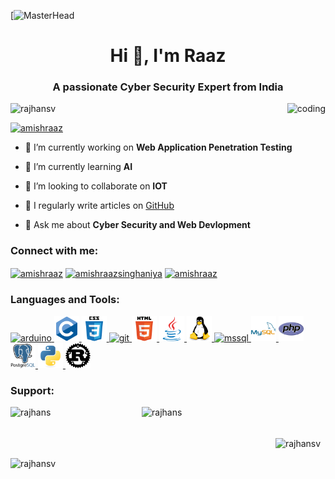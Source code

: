[![MasterHead](https://1.bp.blogspot.com/-7A4WynwLsMw/XbBpCXG8fHI/AAAAAAAAMt4/uOa1bpLskYgrwGbllhSu2SDj_Mig8SXJQCLcBGAsYHQ/s1600/2000_600px.gif)
<h1 align="center">Hi 👋, I'm Raaz</h1>
<h3 align="center">A passionate Cyber Security Expert from India</h3>

<img align="right" alt="coding" width="auto" height="auto" src="https://media1.giphy.com/media/v1.Y2lkPTc5MGI3NjExajNuZDl0MW00dndhNXFrYXI2eDU1MmxvN2d6M2M0NTF0cGVja2RmbyZlcD12MV9pbnRlcm5hbF9naWZfYnlfaWQmY3Q9Zw/RDZo7znAdn2u7sAcWH/giphy.webp">

<p align="left"> <img src="https://komarev.com/ghpvc/?username=rajhansv&label=Profile%20views&color=0e75b6&style=flat" alt="rajhansv" /> </p>


<p align="left"> <a href="https://twitter.com/amishraaz" target="blank"><img src="https://img.shields.io/twitter/follow/amishraaz?logo=twitter&style=for-the-badge" alt="amishraaz" /></a> </p>

- 🔭 I’m currently working on **Web Application Penetration Testing**

- 🌱 I’m currently learning **AI**

- 👯 I’m looking to collaborate on **IOT**

- 📝 I regularly write articles on [GitHub](GitHub)

- 💬 Ask me about **Cyber Security and Web Devlopment**

<h3 align="left">Connect with me:</h3>
<p align="left">
<a href="https://twitter.com/amishraaz" target="blank"><img align="center" src="https://raw.githubusercontent.com/rahuldkjain/github-profile-readme-generator/master/src/images/icons/Social/twitter.svg" alt="amishraaz" height="30" width="40" /></a>
<a href="https://fb.com/amishraazsinghaniya" target="blank"><img align="center" src="https://raw.githubusercontent.com/rahuldkjain/github-profile-readme-generator/master/src/images/icons/Social/facebook.svg" alt="amishraazsinghaniya" height="30" width="40" /></a>
<a href="https://instagram.com/amishraaz" target="blank"><img align="center" src="https://raw.githubusercontent.com/rahuldkjain/github-profile-readme-generator/master/src/images/icons/Social/instagram.svg" alt="amishraaz" height="30" width="40" /></a>
</p>

<h3 align="left">Languages and Tools:</h3>
<p align="left"> <a href="https://www.arduino.cc/" target="_blank" rel="noreferrer"> <img src="https://cdn.worldvectorlogo.com/logos/arduino-1.svg" alt="arduino" width="40" height="40"/> </a> <a href="https://www.cprogramming.com/" target="_blank" rel="noreferrer"> <img src="https://raw.githubusercontent.com/devicons/devicon/master/icons/c/c-original.svg" alt="c" width="40" height="40"/> </a> <a href="https://www.w3schools.com/css/" target="_blank" rel="noreferrer"> <img src="https://raw.githubusercontent.com/devicons/devicon/master/icons/css3/css3-original-wordmark.svg" alt="css3" width="40" height="40"/> </a> <a href="https://git-scm.com/" target="_blank" rel="noreferrer"> <img src="https://www.vectorlogo.zone/logos/git-scm/git-scm-icon.svg" alt="git" width="40" height="40"/> </a> <a href="https://www.w3.org/html/" target="_blank" rel="noreferrer"> <img src="https://raw.githubusercontent.com/devicons/devicon/master/icons/html5/html5-original-wordmark.svg" alt="html5" width="40" height="40"/> </a> <a href="https://www.java.com" target="_blank" rel="noreferrer"> <img src="https://raw.githubusercontent.com/devicons/devicon/master/icons/java/java-original.svg" alt="java" width="40" height="40"/> </a> <a href="https://www.linux.org/" target="_blank" rel="noreferrer"> <img src="https://raw.githubusercontent.com/devicons/devicon/master/icons/linux/linux-original.svg" alt="linux" width="40" height="40"/> </a> <a href="https://www.microsoft.com/en-us/sql-server" target="_blank" rel="noreferrer"> <img src="https://www.svgrepo.com/show/303229/microsoft-sql-server-logo.svg" alt="mssql" width="40" height="40"/> </a> <a href="https://www.mysql.com/" target="_blank" rel="noreferrer"> <img src="https://raw.githubusercontent.com/devicons/devicon/master/icons/mysql/mysql-original-wordmark.svg" alt="mysql" width="40" height="40"/> </a> <a href="https://www.php.net" target="_blank" rel="noreferrer"> <img src="https://raw.githubusercontent.com/devicons/devicon/master/icons/php/php-original.svg" alt="php" width="40" height="40"/> </a> <a href="https://www.postgresql.org" target="_blank" rel="noreferrer"> <img src="https://raw.githubusercontent.com/devicons/devicon/master/icons/postgresql/postgresql-original-wordmark.svg" alt="postgresql" width="40" height="40"/> </a> <a href="https://www.python.org" target="_blank" rel="noreferrer"> <img src="https://raw.githubusercontent.com/devicons/devicon/master/icons/python/python-original.svg" alt="python" width="40" height="40"/> </a> <a href="https://www.rust-lang.org" target="_blank" rel="noreferrer"> <img src="https://raw.githubusercontent.com/devicons/devicon/master/icons/rust/rust-plain.svg" alt="rust" width="40" height="40"/> </a> </p>

<h3 align="left">Support:</h3>
<p><a href="https://www.buymeacoffee.com/rajhans"> <img align="left" src="https://cdn.buymeacoffee.com/buttons/v2/default-yellow.png" height="50" width="210" alt="rajhans" /></a><a href="https://ko-fi.com/rajhans"> <img align="left" src="https://cdn.ko-fi.com/cdn/kofi3.png?v=3" height="50" width="210" alt="rajhans" /></a></p><br><br>

<!--<p><img align="left" src="https://github-readme-stats.vercel.app/api/top-langs?username=rajhansv&show_icons=true&locale=en&layout=compact" alt="rajhansv" /></p>-->

<p>&nbsp;<img align="center" src="https://github-readme-stats.vercel.app/api?username=rajhansv&show_icons=true&locale=en" alt="rajhansv" /></p>

<p><img align="center" src="https://github-readme-streak-stats.herokuapp.com/?user=rajhansv&" alt="rajhansv" /></p>
